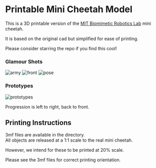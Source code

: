 # Printable Mini Cheetah Model

This is a 3D printable version of the [MIT Biomimetic Robotics Lab](https://biomimetics.mit.edu/) mini cheetah.

It is based on the original cad but simplified for ease of printing.

Please consider starring the repo if you find this cool!

### Glamour Shots
![army](glamour_shots/army.png)
![front](glamour_shots/front.png)
![pose](glamour_shots/pose.png)

### Prototypes
![prototypes](glamour_shots/prototypes.png)

Progression is left to right, back to front.

## Printing Instructions

3mf files are available in the directory.  
All objects are released at a 1:1 scale to the real mini cheetah.

However, we intend for these to be printed at 20% scale.

Please see the 3mf files for correct printing orientation.
